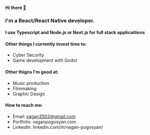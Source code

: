 #### Hi there 👋

### I'm a React/React Native developer.
#### I use Typescript and Node.js or Next.js for full stack applicaitions

#### Other things I currently invest time to:
- Cyber Security
- Game development with Godot

#### Other thigns I'm good at:
- Music production
- Filmmaking
- Graphic Design

#### How to reach me:
- Email: vagan2502@gmail.com
- Portfolio: vaganpogosyan.com
- LinkedIn: linkedin.com/in/vagan-pogosyan/

